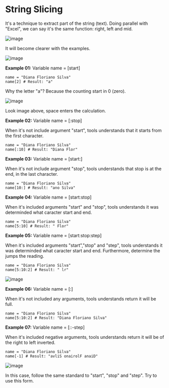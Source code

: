 # String Slicing

It's a technique to extract part of the string (text). Doing parallel with "Excel", we can say it's the same function: right, left and mid.

![image](https://github.com/user-attachments/assets/cf15ba09-c427-4ceb-90d3-b59221e8721d)

It will become clearer with the examples.

![image](https://github.com/user-attachments/assets/98f3ea96-61e1-4d9d-b462-5a57d4dee706)

**Example 01:** Variable name = [start]

```
name = "Diana Floriano Silva"
name[2] # Result: "a"
```

Why the letter "a"? Because the counting start in 0 (zero).

![image](https://github.com/user-attachments/assets/460c3a62-1367-4850-b7a6-d37090c802f6)

Look image above, space enters the calculation.

**Example 02:** Variable name = [:stop]

When it's not include argument "start", tools understands that it starts from the first character.

```
name = "Diana Floriano Silva"
name[:10] # Result: "Diana Flor"
```

**Example 03:** Variable name = [start:]

When it's not include argument "stop", tools understands that stop is at the end, in the last character.

```
name = "Diana Floriano Silva"
name[10:] # Result: "ano Silva"
```

**Example 04:** Variable name = [start:stop]

When it's included arguments "start" and "stop", tools understands it was determinded what caracter start and end.

```
name = "Diana Floriano Silva"
name[5:10] # Result: " Flor"
```

**Example 05:** Variable name = [start:stop:step]

When it's included arguments "start","stop" and "step", tools understands it was determinded what caracter start and end. Furthermore, determine the jumps the reading.

```
name = "Diana Floriano Silva"
name[5:10:2] # Result: " lr"
```

![image](https://github.com/user-attachments/assets/ea47a52d-7625-4c3b-bdf3-c9fa6ab5829e)


**Example 06:** Variable name = [:]

When it's not included any arguments, tools understands return it will be full.

```
name = "Diana Floriano Silva"
name[5:10:2] # Result: "Diana Floriano Silva"
```


**Example 07:** Variable name = [::-step]

When it's included negative arguments, tools understands return it will be of the right to left inverted.

```
name = "Diana Floriano Silva"
name[-1] # Result: "avliS onairolF anaiD"
```
![image](https://github.com/user-attachments/assets/57f16711-900b-4aa7-82b6-66793fd6e999)

In this case, follow the same standard to "start", "stop" and "step". Try to use this form.
